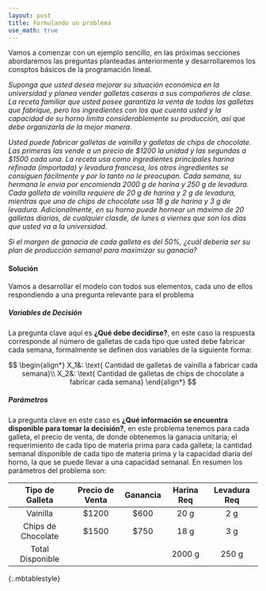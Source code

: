 ```yaml
---
layout: post
title: Formulando un problema
use_math: true
---
```


Vamos a comenzar con un ejemplo sencillo, en las próximas secciones abordaremos las preguntas planteadas anteriormente y desarrollaremos los consptos básicos de la programación lineal.

_Suponga que usted desea mejorar su situación económica en la universidad y planea vender galletas caseras a sus compañeros de clase. La receta familiar que usted posee garantiza la venta de todas las galletas que fabrique, pero los ingredientes con los que cuenta usted y la capacidad de su horno limita considerablemente su producción, así que debe organizarla de la mejor manera_. 

_Usted puede fabricar galletas de vainilla y galletas de chips de chocolate. Las primeras las vende a un precio de $1200 la unidad y las segundas a $1500 cada una. La receta usa como ingredientes principales harina refinada (importada) y levadura francesa, los otros ingredientes se consiguen fácilmente y por lo tanto no le preocupan. Cada semana, su hermana le envía por encomienda 2000 g de harina y 250 g de levadura. Cada galleta de vainilla requiere de 20 g de harina y 2 g de levadura, mientras que una de chips de chocolate usa 18 g de harina y 3 g de levadura. Adicionalmente, en su horno puede hornear un máximo de 20 galletas diarias, de cualquier clasde, de lunes a viernes que son los días que usted va a la universidad_. 

_Si el margen de ganacia de cada galleta es del 50%, ¿cuál debería ser su plan de producción semanal para maximizar su ganacia?_

#### Solución

Vamos a desarrollar el modelo con todos sus elementos, cada uno de ellos respondiendo a una pregunta relevante para el problema

##### Variables de Decisión

La pregunta clave aquí es **¿Qué debe decidirse?**, en este caso la respuesta corresponde al número de galletas de cada tipo que usted debe fabricar cada semana, formalmente se definen dos variables de la siguiente forma:

$$
\begin{align*}
   X_1&: \text{ Cantidad de galletas de vainilla a fabricar cada semana}\\
   X_2&: \text{ Cantidad de galletas de chips de chocolate a fabricar cada semana}
\end{align*}
$$

##### Parámetros

 La pregunta clave en este caso es **¿Qué información se encuentra disponible para tomar la decisión?**, en este problema tenemos para cada galleta, el precio de venta, de donde obtenemos la ganacia unitaria; el requerimiento de cada tipo de materia prima para cada galleta; la cantidad semanal disponible de cada tipo de materia prima y la capacidad diaria del horno, la que se puede llevar a una capacidad semanal. En resumen los parámetros del problema son:
 
| **Tipo de Galleta**| **Precio de Venta** | **Ganancia** | **Harina Req** | **Levadura Req** |
|:------------------:|:-------------------:|:------------:|:--------------:|:----------------:|
| Vainilla           | $1200               | $600     | 20 g       | 2 g          |
| Chips de Chocolate | $1500               | $750     | 18 g       | 3 g          |
| Total Disponible   |                     |          | 2000 g     | 250 g        |
{:.mbtablestyle} 
 
